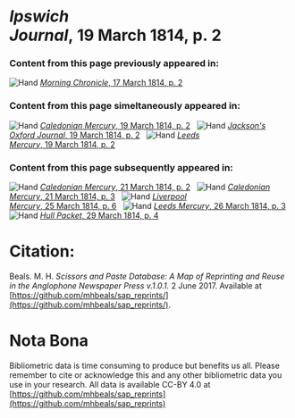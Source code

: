 # *Ipswich Journal*, 19 March 1814, p. 2  
  
### Content from this page previously appeared in:  
![Hand](http://scissorsandpaste.net/wp-content/uploads/2017/06/smallhandpointer.png) [*Morning Chronicle*, 17 March 1814, p. 2](https://mhbeals.github.io/sap_html/Morning-Chronicle/Morning-Chronicle-17-March-1814-p-2)  
  
### Content from this page simeltaneously appeared in:  
![Hand](http://scissorsandpaste.net/wp-content/uploads/2017/06/smallhandpointer.png) [*Caledonian Mercury*, 19 March 1814, p. 2](https://mhbeals.github.io/sap_html/Caledonian-Mercury/Caledonian-Mercury-19-March-1814-p-2)  
![Hand](http://scissorsandpaste.net/wp-content/uploads/2017/06/smallhandpointer.png) [*Jackson's Oxford Journal*, 19 March 1814, p. 2](https://mhbeals.github.io/sap_html/Jackson's-Oxford-Journal/Jackson's-Oxford-Journal-19-March-1814-p-2)  
![Hand](http://scissorsandpaste.net/wp-content/uploads/2017/06/smallhandpointer.png) [*Leeds Mercury*, 19 March 1814, p. 2](https://mhbeals.github.io/sap_html/Leeds-Mercury/Leeds-Mercury-19-March-1814-p-2)  
  
### Content from this page subsequently appeared in:  
![Hand](http://scissorsandpaste.net/wp-content/uploads/2017/06/smallhandpointer.png) [*Caledonian Mercury*, 21 March 1814, p. 2](https://mhbeals.github.io/sap_html/Caledonian-Mercury/Caledonian-Mercury-21-March-1814-p-2)  
![Hand](http://scissorsandpaste.net/wp-content/uploads/2017/06/smallhandpointer.png) [*Caledonian Mercury*, 21 March 1814, p. 3](https://mhbeals.github.io/sap_html/Caledonian-Mercury/Caledonian-Mercury-21-March-1814-p-3)  
![Hand](http://scissorsandpaste.net/wp-content/uploads/2017/06/smallhandpointer.png) [*Liverpool Mercury*, 25 March 1814, p. 6](https://mhbeals.github.io/sap_html/Liverpool-Mercury/Liverpool-Mercury-25-March-1814-p-6)  
![Hand](http://scissorsandpaste.net/wp-content/uploads/2017/06/smallhandpointer.png) [*Leeds Mercury*, 26 March 1814, p. 3](https://mhbeals.github.io/sap_html/Leeds-Mercury/Leeds-Mercury-26-March-1814-p-3)  
![Hand](http://scissorsandpaste.net/wp-content/uploads/2017/06/smallhandpointer.png) [*Hull Packet*, 29 March 1814, p. 4](https://mhbeals.github.io/sap_html/Hull-Packet/Hull-Packet-29-March-1814-p-4)  


# Citation: 

Beals. M. H. *Scissors and Paste Database: A Map of Reprinting and Reuse in the Anglophone Newspaper Press v.1.0.1.* 2 June 2017. Available at [https://github.com/mhbeals/sap_reprints/](https://github.com/mhbeals/sap_reprints/). 

# Nota Bona

Bibliometric data is time consuming to produce but benefits us all. Please remember to cite or acknowledge this and any other bibliometric data you use in your research. All data is available CC-BY 4.0 at [https://github.com/mhbeals/sap_reprints](https://github.com/mhbeals/sap_reprints)